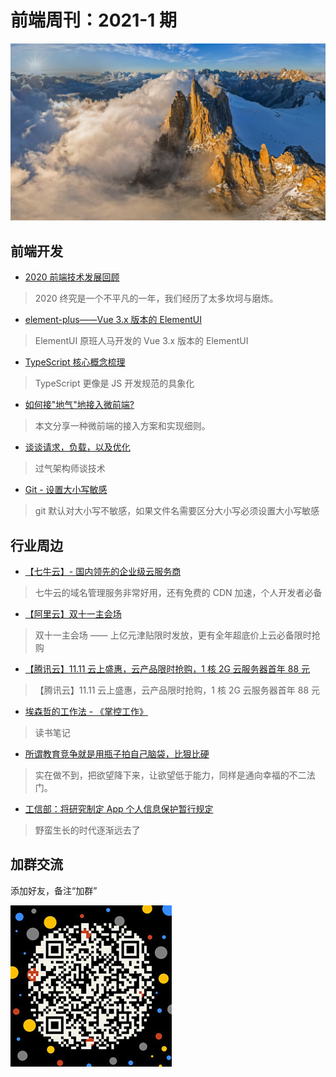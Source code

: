 # 前端周刊：2021-1 期

[![](../img/bing/20201120.png?imageMogr2/thumbnail/960x)](https://cn.bing.com/search?q=勃朗峰)

## 前端开发

- [2020 前端技术发展回顾](https://zhuanlan.zhihu.com/p/343552059?utm_source=frontend-weekly)

> 2020 终究是一个不平凡的一年，我们经历了太多坎坷与磨炼。

- [element-plus——Vue 3.x 版本的 ElementUI](https://element-plus.gitee.io/#/zh-CN/component/changelog)

> ElementUI 原班人马开发的 Vue 3.x 版本的 ElementUI

- [TypeScript 核心概念梳理](https://mp.weixin.qq.com/s?__biz=MzI5NjM5NDQxMg==&mid=2247488323&idx=1&sn=709aacabace7a43024aaae2d7a68bb8f)

> TypeScript 更像是 JS 开发规范的具象化

- [如何接"地气"地接入微前端?](https://mp.weixin.qq.com/s?__biz=MzIzOTU0NTQ0MA==&mid=2247501297&idx=1&sn=8bce8ca6a475728537b156d74ddfb07e)

> 本文分享一种微前端的接入方案和实现细则。

- [谈谈请求，负载，以及优化](https://mp.weixin.qq.com/s/o0trhopV1JLAd1A3s44Oqw)

> 过气架构师谈技术

- [Git - 设置大小写敏感](https://www.cnblogs.com/ivyee/p/9932397.html)

> git 默认对大小写不敏感，如果文件名需要区分大小写必须设置大小写敏感

## 行业周边

- [【七牛云】- 国内领先的企业级云服务商](https://marketing.qiniu.com/cps/redirect?redirect_id=4&cps_key=1hfwb75ib2jbm)

> 七牛云的域名管理服务非常好用，还有免费的 CDN 加速，个人开发者必备

- [【阿里云】双十一主会场](https://www.aliyun.com/1111/home?userCode=y31qmczl)

> 双十一主会场 —— 上亿元津贴限时发放，更有全年超底价上云必备限时抢购

- [【腾讯云】11.11 云上盛惠，云产品限时抢购，1 核 2G 云服务器首年 88 元](https://cloud.tencent.com/act/cps/redirect?redirect=1074&cps_key=55b0d6026f97f5980bceec15fcefa0af&from=console)

> 【腾讯云】11.11 云上盛惠，云产品限时抢购，1 核 2G 云服务器首年 88 元

- [埃森哲的工作法 - 《掌控工作》](http://blog.devtang.com/2020/11/02/manage-work-book-summary/)

> 读书笔记

- [所谓教育竞争就是用瓶子拍自己脑袋，比狠比硬](https://mp.weixin.qq.com/s?__biz=MzU0MjYwNDU2Mw==&mid=2247494702&idx=2&sn=ed0c47ac502b4c50540494cc3189bd56)

> 实在做不到，把欲望降下来，让欲望低于能力，同样是通向幸福的不二法门。

- [工信部：将研究制定 App 个人信息保护暂行规定](https://finance.sina.com.cn/tech/2020-12-24/doc-iiznezxs8638784.shtml)

> 野蛮生长的时代逐渐远去了

## 加群交流

添加好友，备注“加群”

![refned_x](../img/a/refined-x.jpg)
